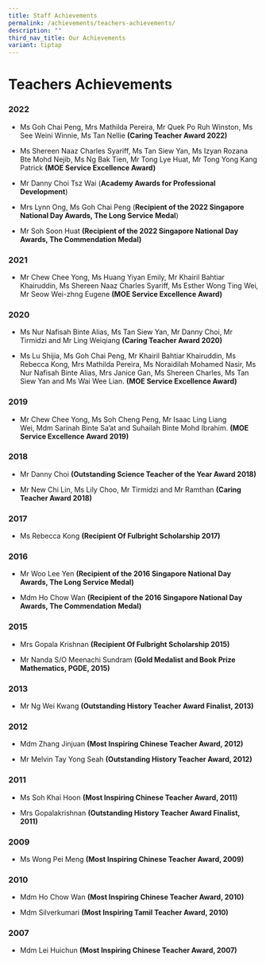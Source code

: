 ```yaml
---
title: Staff Achievements
permalink: /achievements/teachers-achievements/
description: ""
third_nav_title: Our Achievements
variant: tiptap
---
```

<h1><strong>Teachers Achievements</strong></h1><h3>2022</h3><ul data-tight="true" class="tight"><li><p>Ms Goh Chai Peng, Mrs Mathilda Pereira, Mr Quek Po Ruh Winston, Ms See Weini Winnie, Ms Tan Nellie <strong>(Caring Teacher Award 2022)</strong></p></li><li><p>Ms Shereen Naaz Charles Syariff, Ms Tan Siew Yan, Ms Izyan Rozana Bte Mohd Nejib, Ms Ng Bak Tien, Mr Tong Lye Huat, Mr Tong Yong Kang Patrick <strong>(MOE Service Excellence Award)</strong></p></li><li><p>Mr Danny Choi Tsz Wai (<strong>Academy Awards for Professional Development</strong>)</p></li><li><p>Mrs Lynn Ong, Ms Goh Chai Peng (<strong>Recipient of the 2022 Singapore National Day Awards, The Long Service Medal</strong>)</p></li><li><p>Mr Soh Soon Huat <strong>(Recipient of the 2022 Singapore National Day Awards, The Commendation Medal)</strong></p></li></ul><h3>2021</h3><ul data-tight="true" class="tight"><li><p>Mr Chew Chee Yong, Ms Huang Yiyan Emily, Mr Khairil Bahtiar Khairuddin, Ms Shereen Naaz Charles Syariff, Ms Esther Wong Ting Wei, Mr Seow Wei-zhng Eugene <strong>(MOE Service Excellence Award)</strong></p></li></ul><h3>2020</h3><ul><li><p>Ms Nur Nafisah Binte Alias, Ms Tan Siew Yan, Mr Danny Choi, Mr Tirmidzi and Mr Ling Weiqiang&nbsp;<strong>(Caring Teacher Award 2020)</strong></p></li><li><p>Ms Lu Shijia, Ms Goh Chai Peng, Mr Khairil Bahtiar Khairuddin, Ms Rebecca Kong, Mrs Mathilda Pereira, Ms Noraidilah Mohamed Nasir, Ms Nur Nafisah Binte Alias, Mrs Janice Gan, Ms Shereen Charles, Ms Tan Siew Yan and Ms Wai Wee Lian.&nbsp;<strong>(MOE Service Excellence Award)</strong></p></li></ul><h3>2019</h3><ul data-tight="true" class="tight"><li><p>Mr Chew Chee Yong,&nbsp;Ms Soh Cheng Peng,&nbsp;Mr Isaac Ling Liang Wei,&nbsp;Mdm Sarinah Binte Sa’at and&nbsp;Suhailah Binte&nbsp;Mohd Ibrahim.&nbsp;<strong>(MOE Service Excellence Award 2019)</strong></p></li></ul><h3>2018</h3><ul><li><p>Mr Danny Choi&nbsp;<strong>(Outstanding Science Teacher of the Year Award 2018)</strong></p></li><li><p>Mr New Chi Lin, Ms Lily Choo, Mr Tirmidzi and Mr Ramthan&nbsp;<strong>(Caring Teacher Award 2018)</strong></p></li></ul><h3>2017</h3><ul data-tight="true" class="tight"><li><p>Ms Rebecca Kong&nbsp;<strong>(Recipient Of Fulbright Scholarship 2017)</strong></p></li></ul><h3>2016</h3><ul data-tight="true" class="tight"><li><p>Mr Woo Lee Yen&nbsp;<strong>(Recipient of the 2016 Singapore National Day Awards, The Long Service Medal)</strong></p></li><li><p>Mdm Ho Chow Wan&nbsp;<strong>(Recipient of the 2016 Singapore National Day Awards, The Commendation Medal)</strong></p></li></ul><h3>2015</h3><ul data-tight="true" class="tight"><li><p>Mrs Gopala Krishnan&nbsp;<strong>(Recipient Of Fulbright Scholarship 2015)</strong></p></li><li><p>Mr Nanda S/O Meenachi Sundram&nbsp;<strong>(Gold Medalist and Book Prize Mathematics, PGDE, 2015)</strong></p></li></ul><h3>2013</h3><ul data-tight="true" class="tight"><li><p>Mr Ng Wei Kwang&nbsp;<strong>(Outstanding History Teacher Award Finalist, 2013)</strong></p></li></ul><h3>2012</h3><ul data-tight="true" class="tight"><li><p>Mdm Zhang Jinjuan&nbsp;<strong>(Most Inspiring Chinese Teacher Award, 2012)</strong></p></li><li><p>Mr Melvin Tay Yong Seah&nbsp;<strong>(Outstanding History Teacher Award, 2012)</strong></p></li></ul><h3>2011</h3><ul data-tight="true" class="tight"><li><p>Ms Soh Khai Hoon&nbsp;<strong>(Most Inspiring Chinese Teacher Award, 2011)</strong></p></li><li><p>Mrs Gopalakrishnan&nbsp;<strong>(Outstanding History Teacher Award Finalist, 2011)</strong></p></li></ul><h3>2009</h3><ul data-tight="true" class="tight"><li><p>Ms Wong Pei Meng&nbsp;<strong>(Most Inspiring Chinese Teacher Award, 2009)</strong></p></li></ul><h3>2010</h3><ul data-tight="true" class="tight"><li><p>Mdm Ho Chow Wan&nbsp;<strong>(Most Inspiring Chinese Teacher Award, 2010)</strong></p></li><li><p>Mdm Silverkumari&nbsp;<strong>(Most Inspiring Tamil Teacher Award, 2010)</strong></p></li></ul><h3>2007</h3><ul data-tight="true" class="tight"><li><p>Mdm Lei Huichun&nbsp;<strong>(Most Inspiring Chinese Teacher Award, 2007)</strong></p></li></ul><p></p>